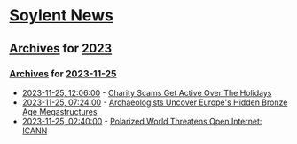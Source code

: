 # [Soylent News](../../../README.md)

## [Archives](../../index.md) for [2023](../index.md)

### [Archives](../../index.md) for [2023-11-25](index.md)

* [2023-11-25, 12:06:00](https://soylentnews.org/article.pl?sid=23/11/22/1949219&from=rss) - [Charity Scams Get Active Over The Holidays](https://soylentnews.org/article.pl?sid=23/11/22/1949219&from=rss)
* [2023-11-25, 07:24:00](https://soylentnews.org/article.pl?sid=23/11/22/1945238&from=rss) - [Archaeologists Uncover Europe's Hidden Bronze Age Megastructures](https://soylentnews.org/article.pl?sid=23/11/22/1945238&from=rss)
* [2023-11-25, 02:40:00](https://soylentnews.org/article.pl?sid=23/11/22/1941255&from=rss) - [Polarized World Threatens Open Internet: ICANN](https://soylentnews.org/article.pl?sid=23/11/22/1941255&from=rss)
